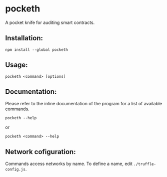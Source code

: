 # pocketh
A pocket knife for auditing smart contracts.

## Installation:
```
npm install --global pocketh
```

## Usage:
```
pocketh <command> [options]
```

## Documentation:
Please refer to the inline documentation of the program for a list of available commands.

```
pocketh --help
```
or
```
pocketh <command> --help
```

## Network cofiguration:
Commands access networks by name. To define a name, edit `./truffle-config.js`.
